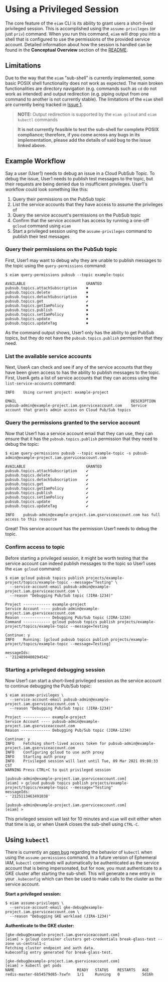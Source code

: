 # Using a Privileged Session

The core feature of the `eiam` CLI is its ability to grant users a short-lived privileged session.
This is accomplished using the `assume-privileges` (or just `priv`) command. When you run this command, `eiam`
will drop you into a shell that is configured to use the permissions of the provided service account. Detailed information
about how the session is handled can be found in the **Conceptual Overview** section of the [README](../../../README.md).

## Limitations
Due to the way that the `eiam` "sub-shell" is currently implemented, some basic POSIX shell functionality does not
work as expected.  The main broken functionalities are directory navigation (e.g. commands such as `cd` do not work as intended)
and output redirection (e.g. piping output from one command to another is not currently stable).
The limitations of the `eiam` shell are currently being tracked in [Issue 1](https://github.com/jessesomerville/ephemeral-iam/issues/1).

> **NOTE:** Output redirection is supported by the `eiam gcloud` and `eiam kubectl` commands

> **It is not currently feasible to test the sub-shell for complete POSIX compliance; therefore, if you come across any bugs**
> **in its implementation, please add the details of said bug to the issue linked above.**

## Example Workflow
Say a user (User1) needs to debug an issue in a Cloud PubSub Topic. To debug the issue, User1 needs to publish test messages
to the topic, but their requests are being denied due to insufficient privileges.  User1's workflow
could look something like this:

1. Query their permissions on the PubSub topic
2. List the service accounts that they have access to assume the privileges of
3. Query the service account's permissions on the PubSub topic
4. Confirm that the service account has access by running a one-off `gcloud` command using `eiam`
5. Start a privileged session using the `assume-privileges` command to publish their test messages

### Query their permissions on the PubSub topic
First, User1 may want to debug why they are unable to publish messages to the topic using the `query-permissions` command:

```
$ eiam query-permissions pubsub --topic example-topic

AVAILABLE                           GRANTED
pubsub.topics.attachSubscription    ✖
pubsub.topics.delete                ✖
pubsub.topics.detachSubscription    ✖
pubsub.topics.get                   ✔
pubsub.topics.getIamPolicy          ✖
pubsub.topics.publish               ✖
pubsub.topics.setIamPolicy          ✖
pubsub.topics.update                ✖
pubsub.topics.updateTag             ✖
```

As the command output shows, User1 only has the ability to get PubSub topics, but they do not have the `pubsub.topics.publish`
permission that they need.

### List the available service accounts
Next, UserA can check and see if any of the service accounts that they have been given access to has the ability to
publish messages to the topic.  First, UserA gets a list of service accounts that they can access using the `list-service-accounts` command:

```
INFO    Using current project: example-project

EMAIL                                                   DESCRIPTION
pubsub-admin@example-project.iam.gserviceaccount.com    Service account that grants admin access on Cloud Pub/Sub topics
```

### Query the permissions granted to the service account
Now that User1 has a service account email that they can use, they can ensure that it has the `pubsub.topics.publish` permission
that they need to debug the topic:

```
$ eiam query-permissions pubsub --topic example-topic -s pubsub-admin@example-project.iam.gserviceaccount.com

AVAILABLE                           GRANTED
pubsub.topics.attachSubscription    ✔
pubsub.topics.delete                ✔
pubsub.topics.detachSubscription    ✔
pubsub.topics.get                   ✔
pubsub.topics.getIamPolicy          ✔
pubsub.topics.publish               ✔
pubsub.topics.setIamPolicy          ✔
pubsub.topics.update                ✔
pubsub.topics.updateTag             ✔

INFO    pubsub-admin@example-project.iam.gserviceaccount.com has full access to this resource
```

Great!  This service account has the permission User1 needs to debug the topic.

### Confirm access to topic
Before starting a privileged session, it might be worth testing that the service account can indeed publish messages
to the topic so User1 uses the `eiam gcloud` command:

```
$ eiam gcloud pubsub topics publish projects/example-project/topics/example-topic --message="Testing" \
  --service-account-email pubsub-admin@example-project.iam.gserviceaccount.com \
  --reason "Debugging Pub/Sub topic (JIRA-1234)"

Project ------------ example-project
Service Account ---- pubsub-admin@example-project.iam.gserviceaccount.com
Reason ------------- Debugging Pub/Sub topic (JIRA-1234)
Command ------------ gcloud pubsub topics publish projects/example-project/topics/example-topic --message=Testing

Continue: y
INFO    Running: [gcloud pubsub topics publish projects/example-project/topics/example-topic --message=Testing]

messageIds:
- '2124890400294542'
```

### Starting a privileged debugging session
Now User1 can start a short-lived privileged session as the service account to continue debugging the Pub/Sub topic:

```
$ eiam assume-privileges \
  --service-account-email pubsub-admin@example-project.iam.gserviceaccount.com \
  --reason "Debugging Pub/Sub topic (JIRA-1234)"

Project ------------ example-project
Service Account ---- pubsub-admin@example-project.iam.gserviceaccount.com
Reason ------------- Debugging Pub/Sub topic (JIRA-1234)

Continue: y
INFO    Fetching short-lived access token for pubsub-admin@example-project.iam.gserviceaccount.com
INFO    Configuring gcloud to use auth proxy
INFO    Starting auth proxy
INFO    Privileged session will last until Tue, 09 Mar 2021 09:08:33 CST
WARNING Press CTRL+C to quit privileged session

[pubsub-admin@example-project.iam.gserviceaccount.com]
[eiam] > gcloud pubsub topics publish projects/example-project/topics/example-topic --message="Testing"
messageIds:
- '2125113463491038'

[pubsub-admin@example-project.iam.gserviceaccount.com]
[eiam] > 
```

This privileged session will last for 10 minutes and `eiam` will exit either when that time is up, or when
UserA closes the sub-shell using `CTRL-C`.

## Using `kubectl`
There is currently an [open bug](https://github.com/jessesomerville/ephemeral-iam/issues/2) regarding the behavior
of `kubectl` when using the `assume-permissions` command. In a future version of Ephemeral IAM, `kubectl` commands
will automatically be authenticated as the service account that is being impersonated, but for now, you must authenticate
to a GKE cluster after starting the sub-shell.  This will generate a new entry in your `.kubeconfig` which can then be used
to make calls to the cluster as the service account.

**Start a privileged session:**
```
$ eiam assume-privileges \
  --service-account-email gke-debug@example-project.iam.gserviceaccount.com \
  --reason "Debugging GKE workload (JIRA-1234)"
```

**Authenticate to the GKE cluster:**
```
[gke-debug@example-project.iam.gserviceaccount.com]
[eiam] > gcloud container clusters get-credentials break-glass-test --zone us-central1-c
Fetching cluster endpoint and auth data.
kubeconfig entry generated for break-glass-test.

[gke-debug@example-project.iam.gserviceaccount.com]
[eiam] > kubectl get pods
NAME                            READY   STATUS    RESTARTS   AGE
redis-master-6b54579d85-7swfn   1/1     Running   0          5d16h
```